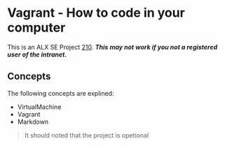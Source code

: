 # Vagrant - How to code in your computer

This is an ALX SE Project [210](https://intranet.alxswe.com/projects/210). **_This may not work if you not a registered user of the intranet._**

## Concepts

The following concepts are explined:

- VirtualMachine
- Vagrant
- Markdown

>It should noted that the project is opetional